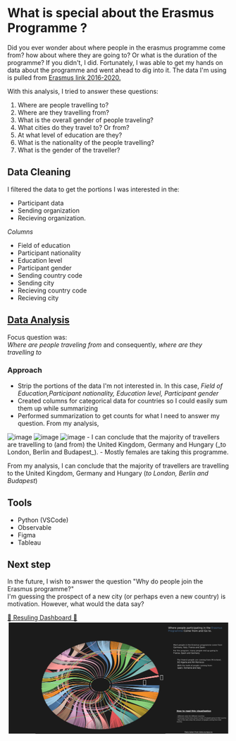 # What is special about the Erasmus Programme ?

Did you ever wonder about where people in the erasmus programme come from? how about where they are going to? Or what is the duration of the programme?
If you didn't, I did.
Fortunately, I was able to get my hands on data about the programme and went ahead to dig into it.
The data I'm using is pulled from [Erasmus link 2016-2020.](https://data.europa.eu/en)

With this analysis, I tried to answer these questions:  
1. Where are people travelling to?  
2. Where are they travelling from?  
3. What is the overall gender of people traveling?   
4. What cities do they travel to? Or from?  
5. At what level of education are they?  
6. What is the nationality of the people travelling?  
7. What is the gender of the traveller?

## Data Cleaning
I filtered the data to get the portions I was interested in the:

* Participant data 
* Sending organization 
* Recieving organization.  

_Columns_

* Field of education  
* Participant nationality  
* Education level  
* Participant gender  
* Sending country code  
* Sending city  
* Recieving country code  
* Recieving city

## [Data Analysis](https://notebooks.githubusercontent.com/view/ipynb?azure_maps_enabled=true&browser=safari&color_mode=dark&commit=7fa54d631928307867019d2b9a0f4501b8dda0eb&device=unknown_device&enc_url=68747470733a2f2f7261772e67697468756275736572636f6e74656e742e636f6d2f6c61676f6d2d51422f457261736d75732d416e616c797369732f376661353464363331393238333037383637303139643262396130663435303162386464613065622f657261736d75732e6970796e62&logged_in=true&nwo=lagom-QB%2FErasmus-Analysis&path=erasmus.ipynb&platform=mac&repository_id=479828550&repository_type=Repository&version=15#1b3b99e7-d75c-4706-9ddf-ca1421f6a13d)
Focus question was:    
_Where are people traveling from_ and consequently, _where are they travelling to_

### Approach
- Strip the portions of the data I'm not interested in. In this case, _Field of Education,Participant nationality, Education level, Participant gender_
- Created columns for categorical data for countries so I could easily sum them up while summarizing
- Performed summarization to get counts for what I need to answer my question.
From my analysis,   

<img width="437" alt="image" src="https://user-images.githubusercontent.com/28558929/183365413-eeb7b227-60b5-4786-ad14-b451c6fcb7c3.png">  
<img width="437" alt="image" src="https://user-images.githubusercontent.com/28558929/183365601-3a7f6d84-8592-4837-82a2-d794a7b6935c.png">  
<img width="688" alt="image" src="https://user-images.githubusercontent.com/28558929/183365717-fc56dd06-a72f-477c-ad52-f836ce2fd25b.png">   
- I can conclude that the majority of travellers are travelling to (and from) the United Kingdom, Germany and Hungary (_to London, Berlin and Budapest_).
- Mostly females are taking this programme.

From my analysis, I can conclude that the majority of travellers are travelling to the United Kingdom, Germany and Hungary (_to London, Berlin and Budapest_)

## Tools
* Python (VSCode)
* Observable
* Figma
* Tableau

## Next step
In the future, I wish to answer the question "Why do people join the Erasmus programme?"   
I'm guessing the prospect of a new city (or perhaps even a new country) is motivation. However, what would the data say?  

[💫 Resuling Dashboard 💫 ](https://public.tableau.com/app/profile/quinsy.brenda/viz/Erasmus_16537198405220/Dashboard1?publish=yes)
![Res](https://raw.githubusercontent.com/lagom-QB/Erasmus-Analysis/master/Dashboard%201-3.png)
